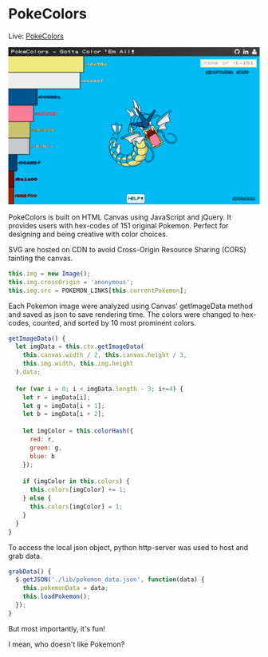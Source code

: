 # PokeColors

Live: [PokeColors](www.raymondlee.io/PokeColors)

![view](./pc.png)

PokeColors is built on HTML Canvas using JavaScript and jQuery. It provides users with hex-codes of 151
original Pokemon. Perfect for designing and being creative with color choices.

SVG are hosted on CDN to avoid Cross-Origin Resource Sharing (CORS) tainting the canvas.

```JavaScript
this.img = new Image();
this.img.crossOrigin = 'anonymous';
this.img.src = POKEMON_LINKS[this.currentPokemon];
```

Each Pokemon image were analyzed using Canvas' getImageData method and saved as json to save rendering time.
The colors were changed to hex-codes, counted, and sorted by 10 most prominent colors.

```JavaScript
getImageData() {
  let imgData = this.ctx.getImageData(
    this.canvas.width / 2, this.canvas.height / 3,
    this.img.width, this.img.height
  ).data;

  for (var i = 0; i < imgData.length - 3; i+=4) {
    let r = imgData[i];
    let g = imgData[i + 1];
    let b = imgData[i + 2];

    let imgColor = this.colorHash({
      red: r,
      green: g,
      blue: b
    });

    if (imgColor in this.colors) {
      this.colors[imgColor] += 1;
    } else {
      this.colors[imgColor] = 1;
    }
  }
}
```

To access the local json object, python http-server was used to host and grab data.

```JavaScript
grabData() {
  $.getJSON('./lib/pokemon_data.json', function(data) {
    this.pokemonData = data;
    this.loadPokemon();
  });
}
```

But most importantly, it's fun!

I mean, who doesn't like Pokemon?
